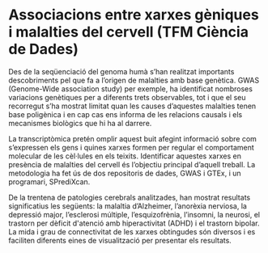 # Associacions entre xarxes gèniques i malalties del cervell (TFM Ciència de Dades)

Des de la seqüenciació del genoma humà s’han realitzat importants descobriments pel que fa a l’origen de malalties amb base genètica. GWAS (Genome-Wide association study) per exemple, ha identificat nombroses variacions genètiques per a diferents trets observables, tot i que el seu recorregut s’ha mostrat limitat quan les causes d’aquestes malalties tenen base poligènica i en cap cas ens informa de les relacions causals i els mecanismes biològics que hi ha al darrere.

La transcriptòmica pretén omplir aquest buit afegint informació sobre com s’expressen els gens i quines xarxes formen per regular el comportament molecular de les cèl·lules en els teixits. Identificar aquestes xarxes en presència de malalties del cervell és l’objectiu principal d’aquell treball. La metodologia ha fet ús de dos repositoris de dades, GWAS i GTEx, i un programari, SPrediXcan.

De la trentena de patologies cerebrals analitzades, han mostrat resultats significatius les següents: la malaltia d’Alzheimer, l’anorèxia nerviosa, la depressió major, l’esclerosi múltiple, l’esquizofrènia, l’insomni, la neurosi, el trastorn per dèficit d'atenció amb hiperactivitat (ADHD) i el trastorn bipolar. La mida i grau de connectivitat de les xarxes obtingudes són diversos i es faciliten diferents eines de visualització per presentar els resultats. 


